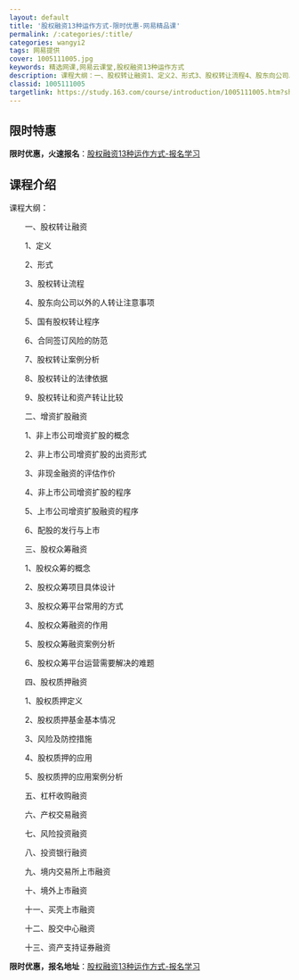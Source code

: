 ```yaml
---
layout: default
title: '股权融资13种运作方式-限时优惠-网易精品课'
permalink: /:categories/:title/
categories: wangyi2
tags: 网易提供
cover: 1005111005.jpg
keywords: 精选网课,网易云课堂,股权融资13种运作方式
description: 课程大纲：一、股权转让融资1、定义2、形式3、股权转让流程4、股东向公司以外的人转让注意事项5、国有股权转让程序6、合同
classid: 1005111005
targetlink: https://study.163.com/course/introduction/1005111005.htm?share=1&shareId=1025206652&utm_campaign=share&utm_medium=iphoneShare&utm_source=&utm_u=1025206652
---
```


## 限时特惠

**限时优惠，火速报名**：[股权融资13种运作方式-报名学习](https://study.163.com/course/introduction/1005111005.htm?share=1&shareId=1025206652&utm_campaign=share&utm_medium=iphoneShare&utm_source=&utm_u=1025206652)

## 课程介绍

课程大纲：

　　一、股权转让融资

　　1、定义

　　2、形式

　　3、股权转让流程

　　4、股东向公司以外的人转让注意事项

　　5、国有股权转让程序

　　6、合同签订风险的防范

　　7、股权转让案例分析

　　8、股权转让的法律依据

　　9、股权转让和资产转让比较

　　二、增资扩股融资

　　1、非上市公司增资扩股的概念

　　2、非上市公司增资扩股的出资形式

　　3、非现金融资的评估作价

　　4、非上市公司增资扩股的程序

　　5、上市公司增资扩股融资的程序

　　6、配股的发行与上市

　　三、股权众筹融资

　　1、股权众筹的概念

　　2、股权众筹项目具体设计

　　3、股权众筹平台常用的方式

　　4、股权众筹融资的作用

　　5、股权众筹融资案例分析

　　6、股权众筹平台运营需要解决的难题

　　四、股权质押融资

　　1、股权质押定义

　　2、股权质押基金基本情况

　　3、风险及防控措施

　　4、股权质押的应用

　　5、股权质押的应用案例分析

　　五、杠杆收购融资

　　六、产权交易融资

　　七、风险投资融资

　　八、投资银行融资

　　九、境内交易所上市融资

　　十、境外上市融资

　　十一、买壳上市融资

　　十二、股交中心融资

　　十三、资产支持证券融资

**限时优惠，报名地址**：[股权融资13种运作方式-报名学习](https://study.163.com/course/introduction/1005111005.htm?share=1&shareId=1025206652&utm_campaign=share&utm_medium=iphoneShare&utm_source=&utm_u=1025206652)

